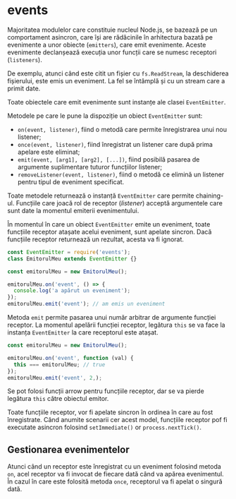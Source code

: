 # events

Majoritatea modulelor care constituie nucleul Node.js, se bazează pe un comportament asincron, care își are rădăcinile în arhitectura bazată pe evenimente a unor obiecte (`emitters`), care emit evenimente. Aceste evenimente declanșează execuția unor funcții care se numesc receptori (`listeners`).

De exemplu, atunci când este citit un fișier cu `fs.ReadStream`, la deschiderea fișierului, este emis un eveniment. La fel se întâmplă și cu un stream care a primit date.

Toate obiectele care emit evenimente sunt instanțe ale clasei `EventEmitter`.

Metodele pe care le pune la dispoziție un obiect `EventEmitter` sunt:

- `on(event, listener)`, fiind o metodă care permite înregistrarea unui nou listener;
- `once(event, listener)`, fiind înregistrat un listener care după prima apelare este eliminat;
- `emit(event, [arg1], [arg2], [...])`, fiind posibilă pasarea de argumente suplimentare tuturor funcțiilor listener;
- `removeListener(event, listener)`, fiind o metodă ce elimină un listener pentru tipul de eveniment specificat.

Toate metodele returnează o instanță `EventEmitter` care permite chaining-ul. Funcțiile care joacă rol de receptor (*listener*) acceptă argumentele care sunt date la momentul emiterii evenimentului.

În momentul în care un obiect `EventEmitter` emite un eveniment, toate funcțiile receptor atașate acelui eveniment, sunt apelate sincron. Dacă funcțiile receptor returnează un rezultat, acesta va fi ignorat.

```javascript
const EventEmitter = require('events');
class EmitorulMeu extends EventEmitter {}

const emitorulMeu = new EmitorulMeu();

emitorulMeu.on('event', () => {
  console.log('a apărut un eveniment');
});
emitorulMeu.emit('event'); // am emis un eveniment
```

Metoda `emit` permite pasarea unui număr arbitrar de argumente funcției receptor.
La momentul apelării funcției receptor, legătura `this` se va face la instanța `EventEmitter` la care receptorul este atașat.

```javascript
const emitorulMeu = new EmitorulMeu();

emitorulMeu.on('event', function (val) {
  this === emitorulMeu; // true
});
emitorulMeu.emit('event', 2,);
```

Se pot folosi funcții arrow pentru funcțiile receptor, dar se va pierde legătura `this` către obiectul emitor.

Toate funcțiile receptor, vor fi apelate sincron în ordinea în care au fost înregistrate. Când anumite scenarii cer acest model, funcțiile receptor pof fi executate asincron folosind `setImmediate()` or `process.nextTick()`.

## Gestionarea evenimentelor

Atunci când un receptor este înregistrat cu un eveniment folosind metoda `on`, acel receptor va fi invocat de fiecare dată când va apărea evenimentul.
În cazul în care este folosită metoda `once`, receptorul va fi apelat o singură dată.
